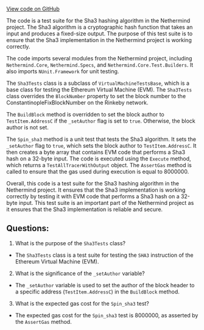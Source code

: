 [View code on GitHub](https://github.com/nethermindeth/nethermind/Nethermind.Evm.Test/Sha3Tests.cs)

The code is a test suite for the Sha3 hashing algorithm in the Nethermind project. The Sha3 algorithm is a cryptographic hash function that takes an input and produces a fixed-size output. The purpose of this test suite is to ensure that the Sha3 implementation in the Nethermind project is working correctly.

The code imports several modules from the Nethermind project, including `Nethermind.Core`, `Nethermind.Specs`, and `Nethermind.Core.Test.Builders`. It also imports `NUnit.Framework` for unit testing.

The `Sha3Tests` class is a subclass of `VirtualMachineTestsBase`, which is a base class for testing the Ethereum Virtual Machine (EVM). The `Sha3Tests` class overrides the `BlockNumber` property to set the block number to the ConstantinopleFixBlockNumber on the Rinkeby network.

The `BuildBlock` method is overridden to set the block author to `TestItem.AddressC` if the `_setAuthor` flag is set to `true`. Otherwise, the block author is not set.

The `Spin_sha3` method is a unit test that tests the Sha3 algorithm. It sets the `_setAuthor` flag to `true`, which sets the block author to `TestItem.AddressC`. It then creates a byte array that contains EVM code that performs a Sha3 hash on a 32-byte input. The code is executed using the `Execute` method, which returns a `TestAllTracerWithOutput` object. The `AssertGas` method is called to ensure that the gas used during execution is equal to 8000000.

Overall, this code is a test suite for the Sha3 hashing algorithm in the Nethermind project. It ensures that the Sha3 implementation is working correctly by testing it with EVM code that performs a Sha3 hash on a 32-byte input. This test suite is an important part of the Nethermind project as it ensures that the Sha3 implementation is reliable and secure.
## Questions: 
 1. What is the purpose of the `Sha3Tests` class?
- The `Sha3Tests` class is a test suite for testing the `SHA3` instruction of the Ethereum Virtual Machine (EVM).

2. What is the significance of the `_setAuthor` variable?
- The `_setAuthor` variable is used to set the author of the block header to a specific address (`TestItem.AddressC`) in the `BuildBlock` method.

3. What is the expected gas cost for the `Spin_sha3` test?
- The expected gas cost for the `Spin_sha3` test is 8000000, as asserted by the `AssertGas` method.